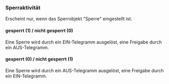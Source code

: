 ﻿### Sperraktivität

Erscheint nur, wenn das Sperrobjekt "Sperre" eingestellt ist.

#### gesperrt (1) / nicht gesperrt (0)

Eine Sperre wird durch ein EIN-Telegramm ausgelöst, eine Freigabe durch ein AUS-Telegramm.

#### gesperrt (0) / nicht gesperrt (1)

Eine Sperre wird durch ein AUS-Telegramm ausgelöst, eine Freigabe durch ein EIN-Telegramm.

